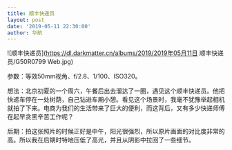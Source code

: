 ```yaml
---
title: 顺丰快递员
layout: post
date: '2019-05-11 22:30:00'
author: 华航
---
```


![顺丰快递员](https://dl.darkmatter.cn/albums/2019/2019年05月11日 顺丰快递员/G50R0799 Web.jpg)

参数：等效50mm视角、f/2.8、1/100、ISO320。

想法：北京初夏的一个周六，午餐后出去溜达了一圈，遇见这个顺丰快递员。他把快递车停在一处树荫，自己钻进车厢小憩。看见这个场景时，我毫不犹豫举起相机就拍了下来。电商为我们的生活带来了巨大的便利，而这背后，又有多少快递师傅在起早贪黑辛苦工作呢？

后期：拍这张照片的时候正好是中午，阳光很强烈，所以原片画面的对比度非常的高。所以我在后期时特地压低了高光，并且从阴影中拉回了一些细节。